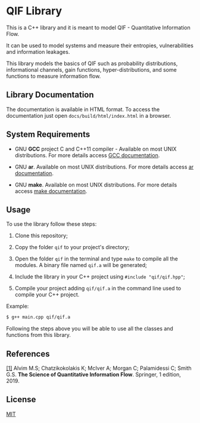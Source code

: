 # QIF Library

This is a C++ library and it is meant to model QIF - Quantitative Information Flow.

It can be used to model systems and measure their entropies, vulnerabilities and information leakages.

This library models the basics of QIF such as probability distributions, informational channels, gain functions, hyper-distributions, and some functions to measure information flow.

## Library Documentation

The documentation is available in HTML format. To access the documentation just open ```docs/build/html/index.html``` in a browser.

## System Requirements

- GNU **GCC** project C and C++11 compiler - Available on most UNIX distributions. For more details access [GCC documentation](https://gcc.gnu.org/projects/cxx-status.html#cxx11).
 
- GNU **ar**. Available on most UNIX distributions. For more details access [ar documentation](http://man7.org/linux/man-pages/man1/ar.1.html).

- GNU **make**. Available on most UNIX distributions. For more details access [make documentation](https://www.gnu.org/software/make/).

## Usage

To use the library follow these steps:

1. Clone this repository;

2. Copy the folder ```qif``` to your project's directory;

3. Open the folder ```qif``` in the terminal and type ```make``` to compile all the modules. 
A binary file named ```qif.a``` will be generated;

4. Include the library in your C++ project using ```#include "qif/qif.hpp"```;

5. Compile your project adding ```qif/qif.a``` in the command line used to compile your C++ project. 

Example:
```bash
$ g++ main.cpp qif/qif.a
```

Following the steps above you will be able to use all the classes and functions from this library.

## References

[[1]](https://www.springer.com/us/book/9783319961293) Alvim M.S; Chatzikokolakis K; McIver A; Morgan C; Palamidessi C; Smith G.S. **The Science of Quantitative Information Flow**. Springer, 1 edition, 2019.

## License
[MIT](https://choosealicense.com/licenses/mit/)
